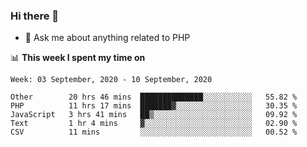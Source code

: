 ### Hi there 👋

<!--
**mustafaculban/mustafaculban** is a ✨ _special_ ✨ repository because its `README.md` (this file) appears on your GitHub profile.

Here are some ideas to get you started:

- 🌱 I’m currently learning ...
- 👯 I’m looking to collaborate on ...
- 🤔 I’m looking for help with ...
- 📫 How to reach me: ...
- 😄 Pronouns: ...
- ⚡ Fun fact: ...

-->
- 💬 Ask me about anything related to PHP


📊 **This week I spent my time on**
<!--START_SECTION:waka-->
```text
Week: 03 September, 2020 - 10 September, 2020

Other        20 hrs 46 mins  ██████████████░░░░░░░░░░░   55.82 % 
PHP          11 hrs 17 mins  ███████▓░░░░░░░░░░░░░░░░░   30.35 % 
JavaScript   3 hrs 41 mins   ██▒░░░░░░░░░░░░░░░░░░░░░░   09.92 % 
Text         1 hr 4 mins     ▓░░░░░░░░░░░░░░░░░░░░░░░░   02.90 % 
CSV          11 mins         ░░░░░░░░░░░░░░░░░░░░░░░░░   00.52 % 
```
<!--END_SECTION:waka-->
